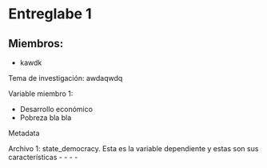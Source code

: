 # Entreglabe 1

## Miembros:

+ kawdk

Tema de investigación: awdaqwdq

Variable miembro 1:

+ Desarrollo económico
+ Pobreza
bla bla


Metadata


Archivo 1: state_democracy. Esta es la variable dependiente y estas son sus características - - - -
